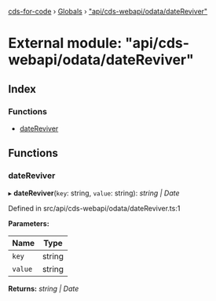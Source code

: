 [cds-for-code](../README.md) › [Globals](../globals.md) › ["api/cds-webapi/odata/dateReviver"](_api_cds_webapi_odata_datereviver_.md)

# External module: "api/cds-webapi/odata/dateReviver"

## Index

### Functions

* [dateReviver](_api_cds_webapi_odata_datereviver_.md#datereviver)

## Functions

###  dateReviver

▸ **dateReviver**(`key`: string, `value`: string): *string | Date*

Defined in src/api/cds-webapi/odata/dateReviver.ts:1

**Parameters:**

Name | Type |
------ | ------ |
`key` | string |
`value` | string |

**Returns:** *string | Date*
